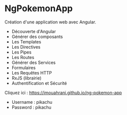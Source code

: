 # NgPokemonApp

Création d'une application web avec Angular.
- Découverte d'Angular
- Générer des composants 
- Les Templates
- Les Directives 
- Les Pipes
- Les Routes
- Générer des Services 
- Formulaires
- Les Requêtes HTTP
- RxJS (librairie)
- Authentification et Sécurité

Cliquez ici : https://imouahrani.github.io/ng-pokemon-app
- Username : pikachu
- Password : pikachu


